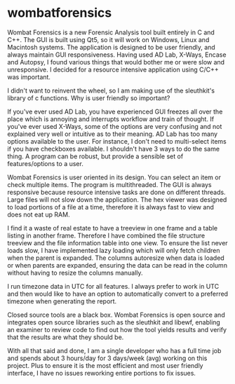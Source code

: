 # wombatforensics

Wombat Forensics is a new Forensic Analysis tool built entirely in C and C++. The GUI is built using Qt5, so it will work on Windows, Linux and Macintosh systems. The application is designed to be user friendly, and always maintain GUI responsiveness. Having used AD Lab, X-Ways, Encase and Autopsy, I found various things that would bother me or were slow and unresponsive. I decided for a resource intensive application using C/C++ was important.

I didn't want to reinvent the wheel, so I am making use of the sleuthkit's library of c functions. Why is user friendly so important?

If you've ever used AD Lab, you have experienced GUI freezes all over the place which is annoying and interrupts workflow and train of thought. If you've ever used X-Ways, some of the options are very confusing and not explained very well or intuitive as to their meaning. AD Lab has too many options available to the user. For instance, I don't need to multi-select items if you have checkboxes available. I shouldn't have 3 ways to do the same thing. A program can be robust, but provide a sensible set of features/options to a user.

Wombat Forensics is user oriented in its design. You can select an item or check multiple items. The program is multithreaded. The GUI is always responsive because resource intensive tasks are done on different threads. Large files will not slow down the application. The hex viewer was designed to load portions of a file at a time, therefore it is always fast to view and does not eat up RAM.

I find it a waste of real estate to have a treeview in one frame and a table listing in another frame. Therefore I have combined the file structure treeview and the file information table into one view. To ensure the list never loads slow, I have implemented lazy loading which will only fetch children when the parent is expanded. The columns autoresize when data is loaded or when parents are expanded, ensuring the data can be read in the column without having to resize the columns manually.

I run timezone data in UTC for all features. I always prefer to work in UTC and then would like to have an option to automatically convert to a preferred timezone when generating the report.

Closed source tools are a black box. Wombat Forensics is open source and integrates open source libraries such as the sleuthkit and libewf, enabling an examiner to review code to find out how the tool yields results and verify that the results are what they should be.

With all that said and done, I am a single developer who has a full time job and spends about 3 hours/day for 3 days/week (avg) working on this project. Plus to ensure it is the most efficient and most user friendly interface, I have no issues reworking entire portions to fix issues.